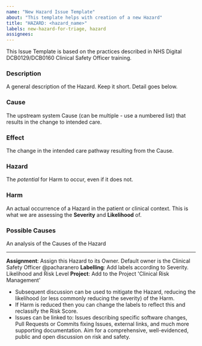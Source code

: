 ```yaml
---
name: "New Hazard Issue Template"
about: "This template helps with creation of a new Hazard"
title: "HAZARD: <hazard_name>"
labels: new-hazard-for-triage, hazard
assignees:
---
```

This Issue Template is based on the practices described in NHS Digital DCB0129/DCB0160 Clinical Safety Officer training.

### Description
A general description of the Hazard. Keep it short. Detail goes below.

### Cause
The upstream system Cause (can be multiple - use a numbered list) that results in the change to intended care.

### Effect
The change in the intended care pathway resulting from the Cause.

### Hazard
The *potential* for Harm to occur, even if it does not.

### Harm
An actual occurrence of a Hazard in the patient or clinical context. This is what we are assessing the **Severity** and **Likelihood** of.

### Possible Causes
An analysis of the Causes of the Hazard

-----

**Assignment**: Assign this Hazard to its Owner. Default owner is the Clinical Safety Officer @pacharanero
**Labelling**: Add labels according to Severity. Likelihood and Risk Level 
**Project**: Add to the Project 'Clinical Risk Management'

* Subsequent discussion can be used to mitigate the Hazard, reducing the likelihood (or less commonly reducing the severity) of the Harm.
* If Harm is reduced then you can change the labels to reflect this and reclassify the Risk Score.
* Issues can be linked to: Issues describing specific software changes, Pull Requests or Commits fixing Issues, external links, and much more supporting documentation. Aim for a comprehensive, well-evidenced, public and open discussion on risk and safety.
